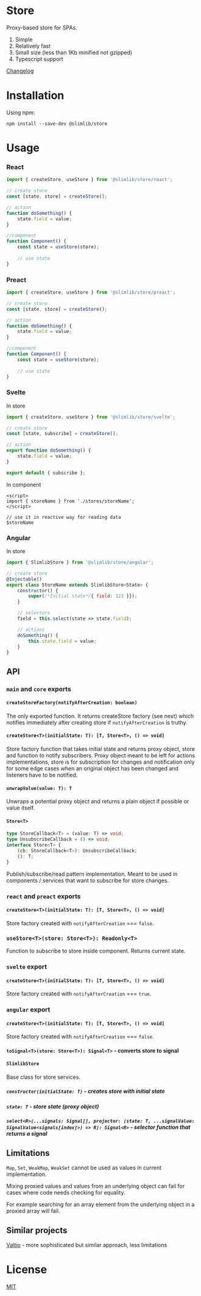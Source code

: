 # Store

Proxy-based store for SPAs.

1. Simple
2. Relatively fast
3. Small size (less than 1Kb minified not gzipped)
4. Typescript support

[Changelog](./CHANGELOG.md)

# Installation

Using npm:
```
npm install --save-dev @slimlib/store
```

# Usage

### React

```javascript
import { createStore, useStore } from '@slimlib/store/react';

// create store
const [state, store] = createStore();

// action
function doSomething() {
    state.field = value;
}

//component
function Component() {
    const state = useStore(store);
    
    // use state
}
```

### Preact

```javascript
import { createStore, useStore } from '@slimlib/store/preact';

// create store
const [state, store] = createStore();

// action
function doSomething() {
    state.field = value;
}

//component
function Component() {
    const state = useStore(store);
    
    // use state
}
```

### Svelte

In store

```javascript
import { createStore, useStore } from '@slimlib/store/svelte';

// create store
const [state, subscribe] = createStore();

// action
export function doSomething() {
    state.field = value;
}

export default { subscribe };
```

In component

```svelte
<script>
import { storeName } from './stores/storeName';
</script>

// use it in reactive way for reading data
$storeName
```

### Angular

In store

```javascript
import { SlimlibStore } from '@slimlib/store/angular';

// create store
@Injectable()
export class StoreName extends SlimlibStore<State> {
    constructor() {
        super(/*Initial state*/{ field: 123 }});
    }

    // selectors
    field = this.select(state => state.field);

    // actions
    doSomething() {
        this.state.field = value;
    }
}
```

## API

### `main` and `core` exports

####  `createStoreFactory(notifyAfterCreation: boolean)`

The only exported function. It returns createStore factory (see next) which notifies immediately after creating store if `notifyAfterCreation` is truthy.

#### `createStore<T>(initialState: T): [T, Store<T>, () => void]`

Store factory function that takes initial state and returns proxy object, store and function to notify subscribers. Proxy object meant to be left for actions implementations, store is for subscription for changes and notification only for some edge cases when an original object has been changed and listeners have to be notified.

#### `unwrapValue(value: T): T`

Unwraps a potential proxy object and returns a plain object if possible or value itself.

#### `Store<T>`

```typescript
type StoreCallback<T> = (value: T) => void;
type UnsubscribeCallback = () => void;
interface Store<T> {
    (cb: StoreCallback<T>): UnsubscribeCallback;
    (): T;
}
```

Publish/subscribe/read pattern implementation. Meant to be used in components / services that want to subscribe for store changes.

### `react` and `preact` exports

#### `createStore<T>(initialState: T): [T, Store<T>, () => void]`

Store factory created with `notifyAfterCreation` === `false`.

### `useStore<T>(store: Store<T>): Readonly<T>`

Function to subscribe to store inside component. Returns current state.

### `svelte` export

#### `createStore<T>(initialState: T): [T, Store<T>, () => void]`

Store factory created with `notifyAfterCreation` === `true`.

### `angular` export

#### `createStore<T>(initialState: T): [T, Store<T>, () => void]`

Store factory created with `notifyAfterCreation` === `false`.

#### `toSignal<T>(store: Store<T>): Signal<T>` - converts store to signal

#### `SlimlibStore`

Base class for store services.

##### `constructor(initialState: T)` - creates store with initial state

##### `state: T` - store state (proxy object)
##### `select<R>(...signals: Signal[], projector: (state: T, ...signalValue: SignalValue<signals[index]>) => R): Signal<R>` - selector function that returns a signal

## Limitations

`Map`, `Set`, `WeakMap`, `WeakSet` cannot be used as values in current implementation.

Mixing proxied values and values from an underlying object can fail for cases where code needs checking for equality.

For example searching for an array element from the underlying object in a proxied array will fail.

## Similar projects

[Valtio](https://github.com/pmndrs/valtio) - more sophisticated but similar approach, less limitations

# License

[MIT](https://github.com/kshutkin/slimlib/blob/main/LICENSE)
